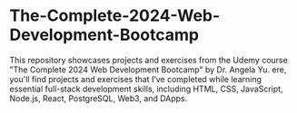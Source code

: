 # The-Complete-2024-Web-Development-Bootcamp
This repository showcases projects and exercises from the Udemy course "The Complete 2024 Web Development Bootcamp" by Dr. Angela Yu. ere, you'll find projects and exercises that I’ve completed while learning essential full-stack development skills, including HTML, CSS, JavaScript, Node.js, React, PostgreSQL, Web3, and DApps. 
